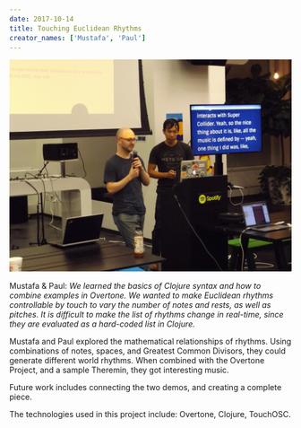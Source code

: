 ```yaml
---
date: 2017-10-14
title: Touching Euclidean Rhythms
creator_names: ['Mustafa', 'Paul']
---
```

![Mustafa and Paul demo their two apps. One speaks into the microphone as the other controls the computer, after having explained his part. ](/assets/events/20171014/mustafaPaul.jpg)

Mustafa & Paul: *We learned the basics of Clojure syntax and how to combine examples in Overtone. We wanted to make Euclidean rhythms controllable by touch to vary the number of notes and rests, as well as pitches. It is difficult to make the list of rhythms change in real-time, since they are evaluated as a hard-coded list in Clojure.*

Mustafa and Paul explored the mathematical relationships of rhythms. Using combinations of notes, spaces, and Greatest Common Divisors, they could generate different world rhythms. When combined with the Overtone Project, and a sample Theremin, they got interesting music.

Future work includes connecting the two demos, and creating a complete piece.

The technologies used in this project include:
Overtone, Clojure, TouchOSC.
